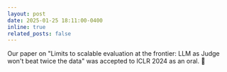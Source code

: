 ```yaml
---
layout: post
date: 2025-01-25 18:11:00-0400
inline: true
related_posts: false
---
```


Our paper on "Limits to scalable evaluation at the frontier: LLM as Judge won't beat twice the data" was accepted to ICLR 2024 as an oral. :confetti_ball: